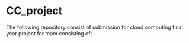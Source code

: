 # CC_project
The following repository consist of submission for cloud computing final year project for team consisting of:
